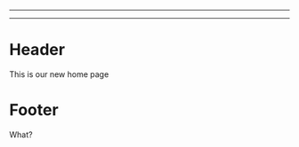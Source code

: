 

-----



-----

<!-- TITLE: Home -->
<!-- SUBTITLE: A quick summary of Home -->

# Header
This is our new home page
# Footer

What?